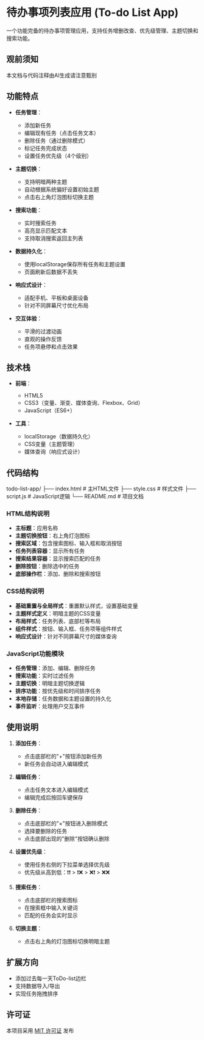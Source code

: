 # 待办事项列表应用 (To-do List App)

一个功能完备的待办事项管理应用，支持任务增删改查、优先级管理、主题切换和搜索功能。

## 观前须知

本文档与代码注释由AI生成请注意甄别

## 功能特点

- **任务管理**：
  - 添加新任务
  - 编辑现有任务（点击任务文本）
  - 删除任务（通过删除模式）
  - 标记任务完成状态
  - 设置任务优先级（4个级别）

- **主题切换**：
  - 支持明暗两种主题
  - 自动根据系统偏好设置初始主题
  - 点击右上角灯泡图标切换主题

- **搜索功能**：
  - 实时搜索任务
  - 高亮显示匹配文本
  - 支持取消搜索返回主列表

- **数据持久化**：
  - 使用localStorage保存所有任务和主题设置
  - 页面刷新后数据不丢失

- **响应式设计**：
  - 适配手机、平板和桌面设备
  - 针对不同屏幕尺寸优化布局

- **交互体验**：
  - 平滑的过渡动画
  - 直观的操作反馈
  - 任务项悬停和点击效果

## 技术栈

- **前端**：
  - HTML5
  - CSS3（变量、渐变、媒体查询、Flexbox、Grid）
  - JavaScript（ES6+）

- **工具**：
  - localStorage（数据持久化）
  - CSS变量（主题管理）
  - 媒体查询（响应式设计）

## 代码结构
todo-list-app/
├── index.html # 主HTML文件
├── style.css # 样式文件
├── script.js # JavaScript逻辑
└── README.md # 项目文档

### HTML结构说明

- **主标题**：应用名称
- **主题切换按钮**：右上角灯泡图标
- **搜索区域**：包含搜索图标、输入框和取消按钮
- **任务列表容器**：显示所有任务
- **搜索结果容器**：显示搜索匹配的任务
- **删除按钮**：删除选中的任务
- **底部操作栏**：添加、删除和搜索按钮

### CSS结构说明

- **基础重置与全局样式**：重置默认样式，设置基础变量
- **主题样式定义**：明暗主题的CSS变量
- **布局样式**：任务列表、底部栏等布局
- **组件样式**：按钮、输入框、任务项等组件样式
- **响应式设计**：针对不同屏幕尺寸的媒体查询

### JavaScript功能模块

- **任务管理**：添加、编辑、删除任务
- **搜索功能**：实时过滤任务
- **主题切换**：明暗主题切换逻辑
- **排序功能**：按优先级和时间排序任务
- **本地存储**：任务数据和主题设置的持久化
- **事件监听**：处理用户交互事件

## 使用说明

1. **添加任务**：
   - 点击底部栏的"+"按钮添加新任务
   - 新任务会自动进入编辑模式

2. **编辑任务**：
   - 点击任务文本进入编辑模式
   - 编辑完成后按回车键保存

3. **删除任务**：
   - 点击底部栏的"×"按钮进入删除模式
   - 选择要删除的任务
   - 点击底部出现的"删除"按钮确认删除

4. **设置优先级**：
   - 使用任务右侧的下拉菜单选择优先级
   - 优先级从高到低：❗️❗️ > ❗️❌ > ❌❗️ > ❌❌

5. **搜索任务**：
   - 点击底部栏的搜索图标
   - 在搜索框中输入关键词
   - 匹配的任务会实时显示

6. **切换主题**：
   - 点击右上角的灯泡图标切换明暗主题

## 扩展方向

- 添加过去每一天ToDo-list边栏
- 支持数据导入/导出
- 实现任务拖拽排序

## 许可证

本项目采用 [MIT 许可证](LICENSE) 发布

